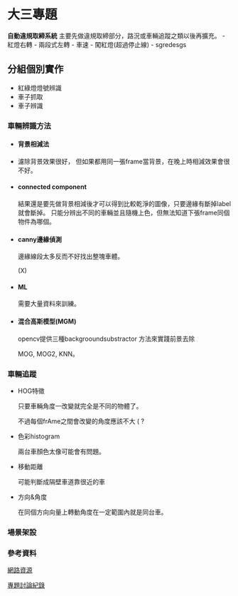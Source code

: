 # 大三專題
**自動違規取締系統**
	主要先做違規取締部分，路況或車輛追蹤之類以後再擴充。
    - 紅燈右轉
    - 兩段式左轉
    - 車速
    - 闖紅燈(超過停止線)
    - sgredesgs

## 分組個別實作
- 紅綠燈燈號辨識
- 車子抓取
- 車子辨識

### 車輛辨識方法

- #### 背景相減法
-
    濾除背景效果很好，
    但如果都用同一張frame當背景，在晚上時相減效果會很不好。

- #### connected component

    結果還是要先做背景相減後才可以得到比較乾淨的圖像，只要邊緣有斷掉label就會斷掉。
    只能分辨出不同的車輛並且隨機上色，但無法知道下張frame同個物件為哪個。

- #### canny邊緣偵測

    邊緣線段太多反而不好找出整塊車體。

    (X)
- #### ML

    需要大量資料來訓練。

- #### 混合高斯模型(MGM)

    opencv提供三種backgrooundsubstractor 方法來實踐前景去除

    MOG, MOG2, KNN。

### 車輛追蹤

- HOG特徵

    只要車輛角度一改變就完全是不同的物體了。

    不過每個frAme之間會改變的角度應該不大 ( ?

- 色彩histogram

    兩台車顏色太像可能會有問題。

- 移動距離

    可能判斷成隔壁車道靠很近的車

- 方向&角度

    在同個方向向量上轉動角度在一定範圍內就是同台車。

### 場景架設


### 參考資料
[網路資源](http://beta.hackfoldr.org/kevinisme/https%253A%252F%252Fhackmd.io%252FKYFg7ArADDBGC0UBMYCc8SwGxXgQwEYATAZngOADMoAOMPWE1FIA%253Fview)


[專題討論紀錄](http://beta.hackfoldr.org/kevinisme/https%253A%252F%252Fhackmd.io%252FKYFg7ArADDBGC0UBMYCc8SwGxXgQwEYATAZngOADMoAOMPWE1FIA%253Fview)
